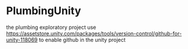 # PlumbingUnity
the plumbing exploratory project
use https://assetstore.unity.com/packages/tools/version-control/github-for-unity-118069 to enable github in the unity project